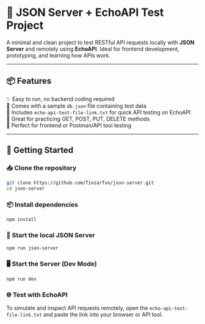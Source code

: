 # 🧪 JSON Server + EchoAPI Test Project

A minimal and clean project to test RESTful API requests locally with **JSON Server** and remotely using **EchoAPI**. Ideal for frontend development, prototyping, and learning how APIs work.

---

## 📦 Features

✨ Easy to run, no backend coding required  
📁 Comes with a sample `db.json` file containing test data  
🔗 Includes `echo-api-test-file-link.txt` for quick API testing on EchoAPI  
🧪 Great for practicing GET, POST, PUT, DELETE methods  
🚀 Perfect for frontend or Postman/API tool testing

---

## 🚀 Getting Started

### 📥 Clone the repository

```bash
git clone https://github.com/TinzarTun/json-server.git
cd json-server
```

### 📦 Install dependencies

```bash
npm install
```

### 🏃 Start the local JSON Server

```bash
npm run json-server
```

### 🖥️ Start the Server (Dev Mode)

```bash
npm run dev
```

### 🌐 Test with EchoAPI

To simulate and inspect API requests remotely, open the `echo-api-test-file-link.txt` and paste the link into your browser or API tool.

